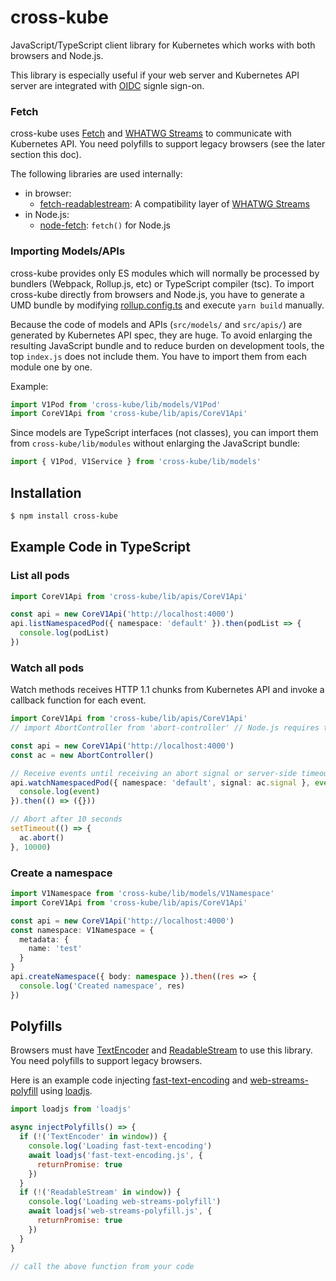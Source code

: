 # cross-kube

JavaScript/TypeScript client library for Kubernetes which works with both browsers and Node.js.

This library is especially useful if your web server and Kubernetes API server are integrated with [OIDC](https://openid.net/connect/) signle sign-on.

### Fetch

cross-kube uses [Fetch](https://fetch.spec.whatwg.org/) and [WHATWG Streams](https://streams.spec.whatwg.org/) to communicate with Kubernetes API. You need polyfills to support legacy browsers (see the later section this doc).

The following libraries are used internally:

* in browser:
  * [fetch-readablestream](https://github.com/jonnyreeves/fetch-readablestream): A compatibility layer of [WHATWG Streams](https://streams.spec.whatwg.org/) 
* in Node.js:
  * [node-fetch](https://www.npmjs.com/package/node-fetch): `fetch()` for Node.js

### Importing Models/APIs

cross-kube provides only ES modules which will normally be processed by bundlers (Webpack, Rollup.js, etc) or TypeScript compiler (tsc). To import cross-kube directly from browsers and Node.js, you have to generate a UMD bundle by modifying [rollup.config.ts](rollup.config.ts) and execute `yarn build` manually.

Because the code of models and APIs (`src/models/` and `src/apis/`) are generated by Kubernetes API spec, they are huge. To avoid enlarging the resulting JavaScript bundle and to reduce burden on development tools, the top `index.js` does not include them. You have to import them from each module one by one.

Example:

```ts
import V1Pod from 'cross-kube/lib/models/V1Pod'
import CoreV1Api from 'cross-kube/lib/apis/CoreV1Api'
```

Since models are TypeScript interfaces (not classes), you can import them from `cross-kube/lib/modules` without enlarging the JavaScript bundle:

```ts
import { V1Pod, V1Service } from 'cross-kube/lib/models'
```

## Installation

```sh
$ npm install cross-kube
```

## Example Code in TypeScript

### List all pods

```ts
import CoreV1Api from 'cross-kube/lib/apis/CoreV1Api'

const api = new CoreV1Api('http://localhost:4000')
api.listNamespacedPod({ namespace: 'default' }).then(podList => {
  console.log(podList)
})
```

### Watch all pods

Watch methods receives HTTP 1.1 chunks from Kubernetes API and invoke a callback function for each event.

```ts
import CoreV1Api from 'cross-kube/lib/apis/CoreV1Api'
// import AbortController from 'abort-controller' // Node.js requires this

const api = new CoreV1Api('http://localhost:4000')
const ac = new AbortController()

// Receive events until receiving an abort signal or server-side timeout
api.watchNamespacedPod({ namespace: 'default', signal: ac.signal }, event => {
  console.log(event)
}).then(() => ({}))

// Abort after 10 seconds
setTimeout(() => {
  ac.abort()
}, 10000)
```

### Create a namespace

```ts
import V1Namespace from 'cross-kube/lib/models/V1Namespace'
import CoreV1Api from 'cross-kube/lib/apis/CoreV1Api'

const api = new CoreV1Api('http://localhost:4000')
const namespace: V1Namespace = {
  metadata: {
    name: 'test'
  }
}
api.createNamespace({ body: namespace }).then((res => {
  console.log('Created namespace', res)
})
```

## Polyfills

Browsers must have [TextEncoder](https://caniuse.com/#search=textencoder) and [ReadableStream](https://caniuse.com/#search=streams) to use this library. You need polyfills to support legacy browsers.

Here is an example code injecting [fast-text-encoding](https://www.npmjs.com/package/fast-text-encoding) and [web-streams-polyfill](https://www.npmjs.com/package/web-streams-polyfill) using [loadjs](https://www.npmjs.com/package/loadjs).

```js
import loadjs from 'loadjs'

async injectPolyfills() => {
  if (!('TextEncoder' in window)) {
    console.log('Loading fast-text-encoding')
    await loadjs('fast-text-encoding.js', {
      returnPromise: true
    })
  }
  if (!('ReadableStream' in window)) {
    console.log('Loading web-streams-polyfill')
    await loadjs('web-streams-polyfill.js', {
      returnPromise: true
    })
  }
}

// call the above function from your code
```
